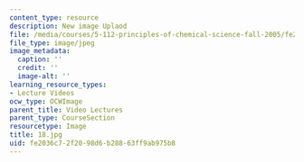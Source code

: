 ```yaml
---
content_type: resource
description: New image Uplaod
file: /media/courses/5-112-principles-of-chemical-science-fall-2005/fe2036c72f2098d6b28863ff9ab975b8_18.jpg
file_type: image/jpeg
image_metadata:
  caption: ''
  credit: ''
  image-alt: ''
learning_resource_types:
- Lecture Videos
ocw_type: OCWImage
parent_title: Video Lectures
parent_type: CourseSection
resourcetype: Image
title: 18.jpg
uid: fe2036c7-2f20-98d6-b288-63ff9ab975b8
---
```

